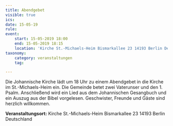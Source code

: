 ```yaml
---
title: Abendgebet
visible: true
ics: 
date: 15-05-19
rule: 
event:
	start: 15-05-2019 18:00
	end: 15-05-2019 18:15
	location: 'Kirche St.-Michaels-Heim Bismarkallee 23 14193 Berlin Deutschland'
taxonomy:
	category: veranstaltungen
	tag: 

---
```

Die Johannische Kirche lädt um 18 Uhr zu einem Abendgebet in die Kirche im St.-Michaels-Heim ein. Die Gemeinde betet zwei Vaterunser und den 1. Psalm. Anschließend wird ein Lied aus dem Johannischen Gesangbuch und ein Auszug aus der Bibel vorgelesen. Geschwister, Freunde und Gäste sind herzlich willkommen.


**Veranstaltungsort:** Kirche St.-Michaels-Heim
Bismarkallee 23
14193 Berlin
Deutschland

